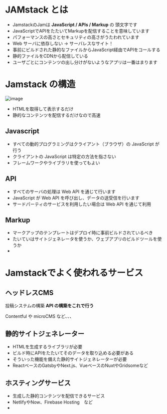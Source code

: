# JAMstack とは

+ JamstackのJamは **JavaScript / APIs / Markup** の 頭文字です  
+ JavaScriptでAPIをたたいてMarkupを配信することを意味しています
+ パフォーマンスの高さとセキュリティの高さがうたわれています
+ Web サーバに依存しない → サーバレスなサイト！
+ 事前にビルドされた静的なファイルからJavaScript経由でAPIをコールする
+ 静的ファイルをCDNから配信している
+ ユーザごとにコンテンツの出し分けがないようなアプリは一番はまります

# Jamstack の構造

![image](https://user-images.githubusercontent.com/64131315/120884696-9457cd00-c61f-11eb-8433-f16feef896ef.png)

+ HTMLを取得して表示するだけ 
+ 静的なコンテンツを配信するだけなので高速

## Javascript 

+ すべての動的プログラミングはクライアント（ブラウザ）の JavaScript が行う
+ クライアントの JavaScript は特定の方法を指さない
+ フレームワークやライブラリを使ってもよい

## API

+ すべてのサーバの処理は Web API を通じて行います
+ JavaScript が Web API を呼び出し、データの送受信を行います
+ サードパーティのサービスを利用したい場合は Web API を通じて利用

## Markup

+ マークアップのテンプレートはデプロイ時に事前ビルドされているべき
+ たいていはサイトジェネレータを使うか、ウェブアプリのビルドツールを使うか
+ 


# Jamstackでよく使われるサービス

## ヘッドレスCMS

投稿システムの構築
**API の構築をこれで行う**  

Contentful や microCMS など、、、  

## 静的サイトジェネレーター

+ HTMLを生成するライブラリが必要  
+ ビルド時にAPIをたたいてそのデータを取り込める必要がある  
+ そういった機能を備えた静的サイトジェネレーターが必要  
+ ReactベースのGatsbyやNext.js、VueベースのNuxtやGridsomeなど  

## ホスティングサービス  

+ 生成した静的コンテンツを配信できるサービス  
+ NetlifyやNow、Firebase Hosting　など  
+ 
